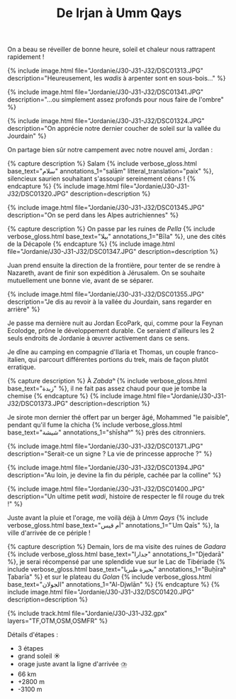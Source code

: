 ﻿---
title: "De Irjan à Umm Qays"
permalink: /Jordanie/J30-J31-J32/
sidebar:
  nav: "jordanie"
enable_tracks: true
---

On a beau se réveiller de bonne heure, soleil et chaleur nous rattrapent rapidement !

{% include image.html file="Jordanie/J30-J31-J32/DSC01313.JPG" description="Heureusement, les *wadis* à arpenter sont en sous-bois..." %}

{% include image.html file="Jordanie/J30-J31-J32/DSC01341.JPG" description="...ou simplement assez profonds pour nous faire de l'ombre" %}

{% include image.html file="Jordanie/J30-J31-J32/DSC01324.JPG" description="On apprécie notre dernier coucher de soleil sur la vallée du Jourdain" %}

On partage bien sûr notre campement avec notre nouvel ami, Jordan :

{% capture description %}
Salam
{% include verbose_gloss.html base_text="سلام" annotations_1="salām" litteral_translation="paix" %},
silencieux saurien souhaitant s'assoupir sereinement céans !
{% endcapture %}
{% include image.html file="Jordanie/J30-J31-J32/DSC01320.JPG" description=description %}

{% include image.html file="Jordanie/J30-J31-J32/DSC01345.JPG" description="On se perd dans les Alpes autrichiennes" %}

{% capture description %}
On passe par les ruines de *Pella*
{% include verbose_gloss.html base_text="بيلا" annotations_1="Bīla" %}, une des cités de la Décapole
{% endcapture %}
{% include image.html file="Jordanie/J30-J31-J32/DSC01347.JPG" description=description %}

Juan prend ensuite la direction de la frontière, pour tenter de se rendre à Nazareth, avant de finir son expédition à Jérusalem.
On se souhaite mutuellement une bonne vie, avant de se séparer.

{% include image.html file="Jordanie/J30-J31-J32/DSC01355.JPG" description="Je dis au revoir à la vallée du Jourdain, sans regarder en arrière" %}

Je passe ma dernière nuit au Jordan EcoPark, qui, comme pour la Feynan Ecolodge, prône le développement durable.
Ce seraient d'ailleurs les 2 seuls endroits de Jordanie à œuvrer activement dans ce sens.

Je dîne au camping en compagnie d'Ilaria et Thomas, un couple franco-italien, qui parcourt différentes portions du trek, mais de façon plutôt erratique.

{% capture description %}
À *Zabdaʰ*
{% include verbose_gloss.html base_text="زبدة" %},
il ne fait pas assez chaud pour que je tombe la chemise
{% endcapture %}
{% include image.html file="Jordanie/J30-J31-J32/DSC01373.JPG" description=description %}

Je sirote mon dernier thé offert par un berger âgé, Mohammed "le paisible", pendant qu'il fume la chicha
{% include verbose_gloss.html base_text="شيشة" annotations_1="shīshaʰ" %}
près des citronniers.

{% include image.html file="Jordanie/J30-J31-J32/DSC01371.JPG" description="Serait-ce un signe ? La vie de princesse approche ?" %}

{% include image.html file="Jordanie/J30-J31-J32/DSC01394.JPG" description="Au loin, je devine la fin du périple, cachée par la colline" %}

{% include image.html file="Jordanie/J30-J31-J32/DSC01400.JPG" description="Un ultime petit *wadi*, histoire de respecter le fil rouge du trek !" %}

Juste avant la pluie et l'orage, me voilà déjà à *Umm Qays*
{% include verbose_gloss.html base_text="أم قيس" annotations_1="ʿUm Qaīs" %},
la ville d'arrivée de ce périple !

{% capture description %}
Demain, lors de ma visite des ruines de *Gadara*
{% include verbose_gloss.html base_text="جدارا" annotations_1="Djedarā" %},
je serai récompensé par une splendide vue sur le Lac de Tibériade
{% include verbose_gloss.html base_text="بحيرة طبريا" annotations_1="Buḥīraʰ Ṭabarīa" %}
et sur le plateau du *Golan*
{% include verbose_gloss.html base_text="الجولان" annotations_1="Al-Djwlān" %}
{% endcapture %}
{% include image.html file="Jordanie/J30-J31-J32/DSC01420.JPG" description=description %}

{% include track.html file="Jordanie/J30-J31-J32.gpx" layers="TF,OTM,OSM,OSMFR" %}

Détails d'étapes :
* 3 étapes
* grand soleil :sunny:
* orage juste avant la ligne d'arrivée :cloud_with_lightning_and_rain:
* 66 km
* +2800 m
* -3100 m

